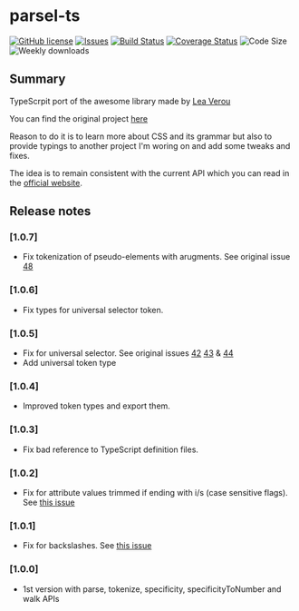 # parsel-ts

[![GitHub license](https://img.shields.io/github/license/david-luna/parsel-ts)](https://github.com/david-luna/parsel-ts/blob/main/LICENSE)
[![Issues](https://img.shields.io/github/issues/david-luna/parsel-ts.svg)](https://github.com/david-luna/parsel-ts/issues)
[![Build Status](https://github.com/david-luna/parsel-ts/actions/workflows/build.yml/badge.svg)](https://github.com/david-luna/parsel-ts/actions)
[![Coverage Status](https://img.shields.io/coveralls/github/david-luna/parsel-ts)](https://coveralls.io/github/david-luna/parsel-ts)
![Code Size](https://img.shields.io/bundlephobia/minzip/parsel-ts.svg)
![Weekly downloads](https://img.shields.io/npm/dw/parsel-ts.svg)

## Summary

TypeScrpit port of the awesome library made by [Lea Verou](https://github.com/LeaVerou)

You can find the original project [here](https://github.com/LeaVerou/parsel)

Reason to do it is to learn more about CSS and its grammar but also to provide typings to another project I'm woring on and add some tweaks and fixes.

The idea is to remain consistent with the current API which you can read in the [official website](https://projects.verou.me/parsel).

## Release notes

### [1.0.7]

* Fix tokenization of pseudo-elements with arugments. See original issue [48](https://github.com/LeaVerou/parsel/issues/48)

### [1.0.6]

* Fix types for universal selector token.

### [1.0.5]

* Fix for universal selector. See original issues [42](https://github.com/LeaVerou/parsel/issues/42) [43](https://github.com/LeaVerou/parsel/issues/43) & [44](https://github.com/LeaVerou/parsel/issues/44)
* Add universal token type

### [1.0.4]

* Improved token types and export them.

### [1.0.3]

* Fix bad reference to TypeScript definition files.

### [1.0.2]

* Fix for attribute values trimmed if ending with i/s (case sensitive flags). See [this issue](https://github.com/LeaVerou/parsel/issues/17)

### [1.0.1]

* Fix for backslashes. See [this issue](https://github.com/LeaVerou/parsel/issues/26)

### [1.0.0]

* 1st version with parse, tokenize, specificity, specificityToNumber and walk APIs
